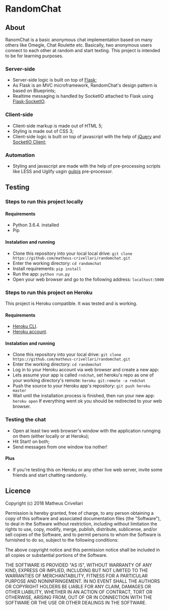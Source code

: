 # RandomChat
## About
RanomChat is a basic anonymous chat implementation based on many others like Omegle, Chat Roulette etc. 
Basically, two anonymous users connect to each other at random and start texting.
This project is intended to be for learning purposes.

### Server-side
- Server-side logic is built on top of [Flask](http://flask.pocoo.org/);
- As Flask is an MVC microframework, RandomChat's design pattern is based on Blueprints;
- Realtime messaging is handled by SocketIO attached to Flask using [Flask-SocketIO](http://flask-socketio.readthedocs.io/en/latest/).

### Client-side
- Client-side markup is made out of HTML 5;
- Styling is made out of CSS 3;
- Client-side logic is built on top of javascript with the help of [jQuery](https://jquery.com/) and [SocketIO Client](https://socket.io/);

### Automation
- Styling and javascript are made with the help of pre-processing scripts like LESS and Uglify usgin [gulpjs](https://gulpjs.com/) pre-processor.

## Testing
### Steps to run this project locally
#### Requirements
- Python 3.6.4. installed
- Pip

#### Instalation and running
- Clone this repository into your local local drive:
	``` git clone https://github.com/matheus-crivellari/randomchat.git ```
- Enter the working directory:
	``` cd randomchat ```
- Install requirements:
	``` pip install ```
- Run the app:
	``` python run.py ```
- Open your web browser and go to the following address:
	``` localhost:5000 ```

### Steps to run this project on Heroku
This project is Heroku compatible. It was tested and is working.

#### Requirements
- [Heroku CLI](https://devcenter.heroku.com/articles/heroku-cli#download-and-install).
- [Heroku account](https://signup.heroku.com/).

#### Instalation and running
- Clone this repository into your local drive:
	``` git clone https://github.com/matheus-crivellari/randomchat.git ```
- Enter the working directory:
	``` cd randomchat ```
- Log in to your Heroku account via web browser and create a new app:
- Lets assume your app is called ``` rndchat ```, set heroku's repo as one of your working directory's remote:
	``` heroku git:remote -a rndchat ```
- Push the source to your Heroku app's repository:
	``` git push heroku master ```
- Wait until the installation process is finished, then run your new app:
	``` heroku open ```
	If everything went ok you should be redirected to your web browser.

### Testing the chat
- Open at least two web browser's window with the application runnging on them (either locally or at Heroku);
- Hit Start! on both;
- Send messages from one window toa nother!

#### Plus
- If you're testing this on Heroku or any other live web server, invite some friends and start chatting randomly.

## Licence
Copyright (c) 2018 Matheus Crivellari

Permission is hereby granted, free of charge, to any person obtaining a copy of this software and associated documentation files (the "Software"), to deal in the Software without restriction, including without limitation the rights to use, copy, modify, merge, publish, distribute, sublicense, and/or sell copies of the Software, and to permit persons to whom the Software is furnished to do so, subject to the following conditions:

The above copyright notice and this permission notice shall be included in all copies or substantial portions of the Software.

THE SOFTWARE IS PROVIDED "AS IS", WITHOUT WARRANTY OF ANY KIND, EXPRESS OR IMPLIED, INCLUDING BUT NOT LIMITED TO THE WARRANTIES OF MERCHANTABILITY, FITNESS FOR A PARTICULAR PURPOSE AND NONINFRINGEMENT. IN NO EVENT SHALL THE AUTHORS OR COPYRIGHT HOLDERS BE LIABLE FOR ANY CLAIM, DAMAGES OR OTHER LIABILITY, WHETHER IN AN ACTION OF CONTRACT, TORT OR OTHERWISE, ARISING FROM, OUT OF OR IN CONNECTION WITH THE SOFTWARE OR THE USE OR OTHER DEALINGS IN THE SOFTWARE.
